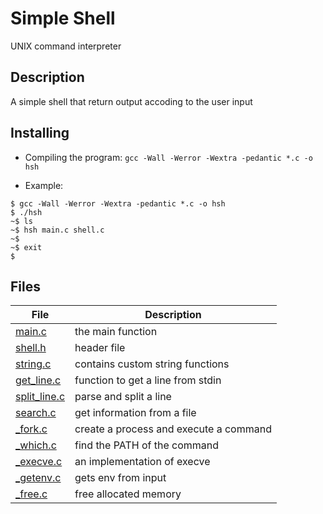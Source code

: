 # Simple Shell

UNIX command interpreter

## Description

A simple shell that return output accoding to the user input

## Installing

* Compiling the program: `gcc -Wall -Werror -Wextra -pedantic *.c -o hsh`

* Example:
```
$ gcc -Wall -Werror -Wextra -pedantic *.c -o hsh
$ ./hsh
~$ ls
~$ hsh main.c shell.c
~$
~$ exit
$
```
## Files

|   **File**   |   **Description**   |
| -------------- | --------------------- |
| [main.c](./main.c) | the main function |
| [shell.h](./shell.h) | header file |
| [string.c](./string.c) | contains custom string functions |
| [get_line.c](./get_line.c) |function to get a line from stdin |
| [split_line.c](./split_line.c) | parse and split a line |
| [search.c](./search.c) | get information from a file |
| [_fork.c](./_fork.c) | create a process and execute a command |
| [_which.c](./_which.c) | find the PATH of the command |
| [_execve.c](./_execve.c) | an implementation of execve |
| [_getenv.c](./_getenv.c) | gets env from input |
| [_free.c](./_free.c) | free allocated memory |

